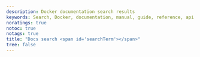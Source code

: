 ```yaml
---
description: Docker documentation search results
keywords: Search, Docker, documentation, manual, guide, reference, api
noratings: true
notoc: true
notags: true
title: "Docs search <span id='searchTerm'></span>"
tree: false
---
```


<style type='text/css'>

</style>

<div id="glossaryMatch"></div>

<script defer>
// Replace the subscriptionKey string value with your valid subscription key.
var subscriptionKey = "a71972579d8640d38b3bc859d7c4f1c3";
var customconfig = "3956951448";

var first = 'First'; // Override for Chinese.
var last = 'Last';
var prev = 'Prev';
var next = 'Next';
var mkt = "en-us";
var noResultHtml = 'No results found...';

/* CN Version:

first: '首页',
last: '尾页',
prev: '上页',
next: '下页',
var noResultHtml = '没有结果!';
*/

function doBingPagingSearch(page) {

    var searchText = decodeURI(getQueryString().q);
    if (searchText != "undefined" && searchText != '') {
        if (page == "undefined") {
            page = 1;
            startPos = 0;
        } else {
            startPos = (page - 1) * 10;
        }

        var bingEndPoint = "https://api.cognitive.microsoft.com/bingcustomsearch/v5.0/search";

        // Request parameters.
        var reqParams = {
            "q": searchText,
            "customconfig": customconfig,
            "responseFilter": "Webpages",
            "mkt": mkt,
            "safesearch": "Moderate",
            "count": "10",
            "offset": startPos,
        };

        $.ajax({
            url: bingEndPoint + "?" + $.param(reqParams),
            beforeSend: function (xhrObj) {
            xhrObj.setRequestHeader("Content-Type", "application/json");
            xhrObj.setRequestHeader("Ocp-Apim-Subscription-Key", subscriptionKey);
            },
            type: "GET",
        })
        .done(function (data) {
            var pageHits = data.webPages.value;
            var totalPageHits = data.webPages.totalEstimatedMatches;
            console.log("pageHits: ",pageHits,"totalPageHits: ",totalPageHits);
            if (totalPageHits > 0) {
                var totalPageNum = Math.ceil(totalPageHits / 10);
                var $pagination = $('#pagination-result');
                var paginationOpts = {
                    totalPages: totalPageNum,
                    visiblePages: 5,
                    first: first,
                    last: last,
                    prev: prev,
                    next: next,
                    initiateStartPageClick: false,
                    onPageClick: function (event, page) {
                        doBingPagingSearch(page);
                    }
                };

                $pagination.twbsPagination(paginationOpts);
                var searchResultHtml = "";
                for (var i = 0; i < pageHits.length; i++) {
                    var item = pageHits[i];

                    var title = item.name;
                    var url = item.url;
                    var desc = item.snippet;
                    var descHtml = "<div class='result-desc'>" + desc + "</div>";

                    // hightlight keywords start
                    searchText = searchText.replace(/(\s+)/, "(<[^>]+>)*$1(<[^>]+>)*");
                    var pattern = new RegExp("(" + searchText + ")", "gi");

                    title = title.replace(pattern, "<b>$1</b>");
                    title = title.replace(/(<b>[^<>]*)((<[^>]+>)+)([^<>]*<\/b>)/, "$1</b>$2<b>$4");
                    // hightlight keywords end

                    var titleHtml = "<a class='result-title' href='" + url + "'>" + title + "</a>";

                    var urlHtml = "<div class='result-url'>" + url + "</div>";

                    searchResultHtml += "<div class='result-wrap'>" + titleHtml + urlHtml + descHtml + "</div>";

                }

                $("#search-result").html(searchResultHtml);
            } else {

                $("#search-result").html(noResultHtml);
            }

        })
        .fail(function (jqXHR, textStatus, errorThrown) {
            var errorString = (errorThrown === "") ? "Error. " : errorThrown + " (" + jqXHR.status + "): " + jqXHR.responseText;
            /*
            errorString += (jqXHR.responseText === "") ? "" : (jQuery.parseJSON(jqXHR.responseText).message) ?
            jQuery.parseJSON(jqXHR.responseText).message : jQuery.parseJSON(jqXHR.responseText).error.message;
            */
            console.log(errorString);
        });
    }
}

function getQueryString() {
    var vars = [], hash;
    var hashes = window.location.href.slice(window.location.href.indexOf('?') + 1).split('&');
    for (var i = 0; i < hashes.length; i++) {
        hash = hashes[i].split('=');
        vars.push(hash[0]);
        vars[hash[0]] = hash[1];
    }
    return vars;
}

setTimeout(function(){

  $(document).ready(function () {

    $(document).ajaxStart(function(){
        $("#ajax_loading").show();
    }).ajaxComplete(function(){
        $("#ajax_loading").hide();
    });
    doBingPagingSearch(1);

    if (decodeURI(queryString().q) != "undefined" && decodeURI(queryString().q) && decodeURI(queryString().q).length > 0) {
      $("#st-search-input").val(decodeURI(queryString().q));
      $("#st-search-input").focus();
      $("#searchTerm").html("results for: " + decodeURI(queryString().q))
    }
  });
}, 1);
</script>
<script>var $ = jQuery.noConflict();</script>
<div id="my-cse1">
  <div id="search-result"></div>
  <nav aria-label="Page navigation">
    <ul class="pagination" id="pagination-result">
    </ul>
  </nav>
  <gcse:searchresults-only></gcse:searchresults-only>
</div>
